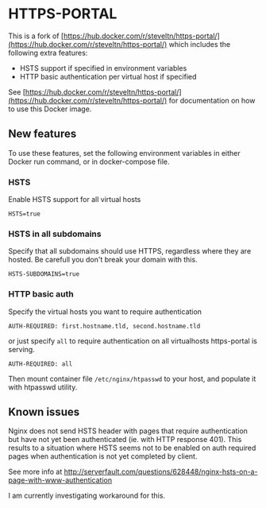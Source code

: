 # HTTPS-PORTAL

This is a fork of [https://hub.docker.com/r/steveltn/https-portal/](https://hub.docker.com/r/steveltn/https-portal/)
which includes the following extra features:

- HSTS support if specified in environment variables
- HTTP basic authentication per virtual host if specified

See [https://hub.docker.com/r/steveltn/https-portal/](https://hub.docker.com/r/steveltn/https-portal/)
for documentation on how to use this Docker image.

## New features

To use these features, set the following environment variables
in either Docker run command, or in docker-compose file.

### HSTS

Enable HSTS support for all virtual hosts

`HSTS=true`

### HSTS in all subdomains

Specify that all subdomains should use HTTPS, regardless where
they are hosted. Be carefull you don't break your domain with this.

`HSTS-SUBDOMAINS=true`

### HTTP basic auth

Specify the virtual hosts you want to require authentication

`AUTH-REQUIRED: first.hostname.tld, second.hostname.tld`

or just specify `all` to require authentication on all
virtualhosts https-portal is serving.

`AUTH-REQUIRED: all`

Then mount container file `/etc/nginx/htpasswd` to your host,
and populate it with htpasswd utility.

## Known issues

Nginx does not send HSTS header with pages that require authentication
but have not yet been authenticated (ie. with HTTP response 401). This
results to a situation where HSTS seems not to be enabled on auth required
pages when authentication is not yet completed by client.

See more info at http://serverfault.com/questions/628448/nginx-hsts-on-a-page-with-www-authentication

I am currently investigating workaround for this.
